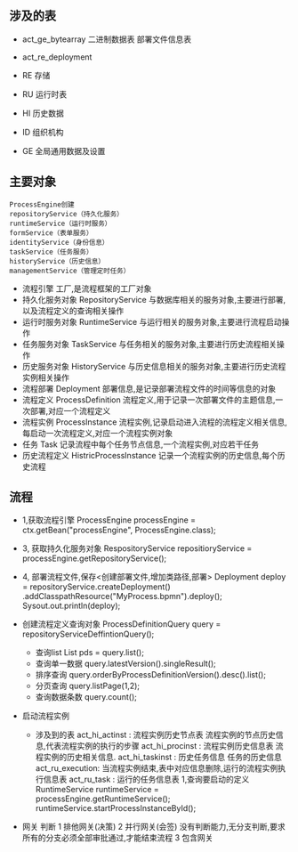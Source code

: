 涉及的表
-------
* act_ge_bytearray 二进制数据表  部署文件信息表
* act_re_deployment  

* RE 	存储
* RU	运行时表
* HI	历史数据
* ID	组织机构
* GE	全局通用数据及设置

主要对象
-------
	ProcessEngine创建 
	repositoryService（持久化服务）
	runtimeService（运行时服务）
	formService（表单服务）
	identityService（身份信息）
	taskService（任务服务）
	historyService（历史信息）
	managementService（管理定时任务）

* 流程引擎      		工厂,是流程框架的工厂对象
* 持久化服务对象		RepositoryService 与数据库相关的服务对象,主要进行部署,以及流程定义的查询相关操作
* 运行时服务对象		RuntimeService		与运行相关的服务对象,主要进行流程启动操作
* 任务服务对象		TaskService			与任务相关的服务对象,主要进行历史流程相关操作
* 历史服务对象		HistoryService		与历史信息相关的服务对象,主要进行历史流程实例相关操作
* 流程部署			Deployment			部署信息,是记录部署流程文件的时间等信息的对象
* 流程定义			ProcessDefinition	流程定义,用于记录一次部署文件的主题信息,一次部署,对应一个流程定义
* 流程实例			ProcessInstance		流程实例,记录启动进入流程的流程定义相关信息,每启动一次流程定义,对应一个流程实例对象
* 任务				Task 				记录流程中每个任务节点信息,一个流程实例,对应若干任务
* 历史流程定义		HistricProcessInstance	记录一个流程实例的历史信息,每个历史流程

流程
----
* 1,获取流程引擎
	ProcessEngine processEngine = ctx.getBean("processEngine", ProcessEngine.class);
* 3, 获取持久化服务对象
	RespositoryService repositioryService = processEngine.getRepositoryService();
* 4, 部署流程文件,保存<创建部署文件,增加类路径,部署>
	 Deployment deploy = repositoryService.createDeployment()
							.addClasspathResource("MyProcess.bpmn").deploy();
	Sysout.out.println(deploy);

* 创建流程定义查询对象
	ProcessDefinitionQuery query = repositoryServiceDeffintionQuery();
	* 查询list 		List<processDefinition> pds = query.list();
	* 查询单一数据	query.latestVersion().singleResult();
	* 排序查询       query.orderByProcessDefinitionVersion().desc().list();
	* 分页查询		query.listPage(1,2);
	* 查询数据条数	query.count();

* 启动流程实例
	* 涉及到的表
		act_hi_actinst  : 流程实例历史节点表 流程实例的节点历史信息,代表流程实例的执行的步骤
		act_hi_procinst : 流程实例历史信息表 流程实例的历史相关信息.
		act_hi_taskinst : 历史任务信息 任务的历史信息
		act_ru_execution: 当流程实例结束,表中对应信息删除,运行的流程实例执行信息表
		act_ru_task		: 运行的任务信息表
	1,查询要启动的定义
	RuntimeService runtimeService = processEngine.getRuntimeService();
	runtimeService.startProcessInstanceById();


* 网关 判断
	1 排他网关(决策)
	2 并行网关(会签) 没有判断能力,无分支判断,要求所有的分支必须全部审批通过,才能结束流程
	3 包含网关